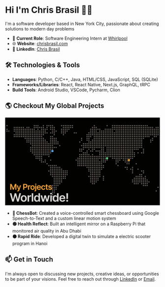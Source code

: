 # Hi I'm Chris Brasil 🤙🏽

I'm a software developer based in New York City, passionate about creating solutions to modern day problems

- 🔭 **Current Role**: Software Engineering Intern at [Whirlpool](https://www.whirlpoolcorp.com/)
- 🌐 **Website**: [chrisbrasil.com](https://sites.google.com/nyu.edu/chrisbrasil/home)
- 💼 **LinkedIn**: [Chris Brasil](https://www.linkedin.com/in/chris-brasil/)

## 🛠️ Technologies & Tools

- **Languages**: Python, C/C++, Java, HTML/CSS, JavaScript, SQL (SQLite)
- **Frameworks/Libraries**: React, React Native, Next.js, GraphQL, tRPC
- **Build Tools**: Android Studio, VSCode, Pycharm, Clion

## 🌎 Checkout My Global Projects

[![Checkout my Global Projects](https://github.com/ChrisBrasil10/ReadMeMap/blob/main/myMapPNG.png)](https://chrisbrasil10.github.io/ReadMeMap/index.html)
- **🔵 ChessBot**: Created a voice-controlled smart chessboard using Google Speech-to-Text and a custom linear motion system
- **🟢 Health Reflect**: Built an intelligent mirror on a Raspberry Pi that monitored air quality in Abu Dhabi
- **🟠 Rapid Ride**: Developed a digital twin to simulate a electric scooter program in Hanoi


## 📫 Get in Touch

I'm always open to discussing new projects, creative ideas, or opportunities to be part of your visions. Feel free to reach out through [LinkedIn](https://www.linkedin.com/in/chris-brasil/) or [Email](christopherdbrasil@gmail.com).
